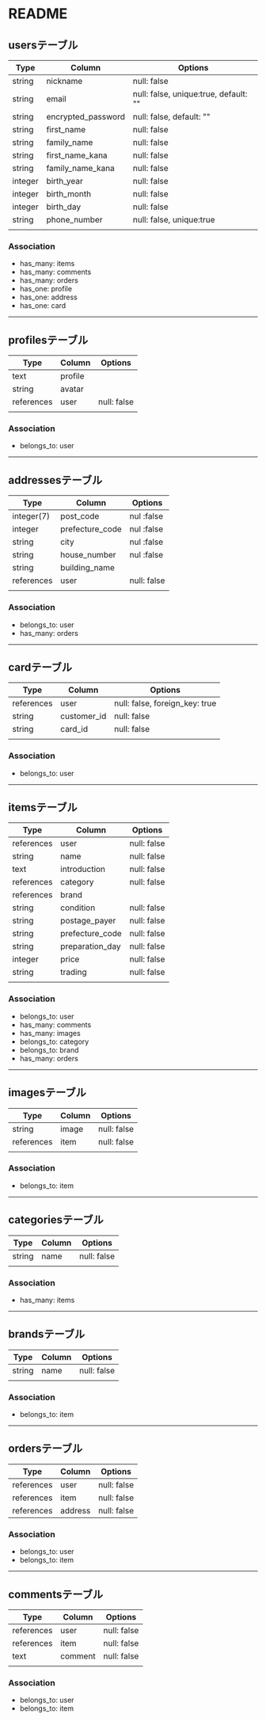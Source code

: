 # README

## usersテーブル
| Type    | Column             | Options                               |
| ------- | ------------------ | ------------------------------------- |
| string  | nickname           | null: false                           |
| string  | email              | null: false, unique:true, default: "" |
| string  | encrypted_password | null: false,              default: "" |
| string  | first_name         | null: false                           |
| string  | family_name        | null: false                           |
| string  | first_name_kana    | null: false                           |
| string  | family_name_kana   | null: false                           |
| integer | birth_year         | null: false                           |
| integer | birth_month        | null: false                           |
| integer | birth_day          | null: false                           |
| string  | phone_number       | null: false, unique:true              |
|         |                    |                                       |

### Association
- has_many: items
- has_many: comments
- has_many: orders
- has_one: profile
- has_one: address
- has_one: card

---

## profilesテーブル
| Type       | Column  | Options     |
| ---------- | ------- | ----------- |
| text       | profile |             |
| string     | avatar  |             |
| references | user    | null: false |
|            |         |             |

### Association
- belongs_to: user

---

## addressesテーブル
| Type       | Column                       | Options     |
| ---------- | ---------------------------- | ----------- |
| integer(7) | post_code                    | nul  :false |
| integer    | prefecture_code              | nul  :false |
| string     | city                         | nul  :false |
| string     | house_number                 | nul  :false |
| string     | building_name                |             |
| references | user                         | null: false |
|            |                              |             |

### Association
- belongs_to: user
- has_many: orders

---

## cardテーブル
| Type       | Column           | Options                        |
| ---------- | ---------------- | ------------------------------ |
| references | user             | null: false, foreign_key: true |
| string     | customer_id      | null: false                    |
| string     | card_id          | null: false                    |
|            |                  |                                |

### Association
- belongs_to: user

---

## itemsテーブル
| Type       | Column          | Options     |
| ---------- | --------------- | ----------- |
| references | user            | null: false |
| string     | name            | null: false |
| text       | introduction    | null: false |
| references | category        | null: false |
| references | brand           |             |
| string     | condition       | null: false |
| string     | postage_payer   | null: false |
| string     | prefecture_code | null: false |
| string     | preparation_day | null: false |
| integer    | price           | null: false |
| string     | trading         | null: false |
|            |                 |             |

### Association
- belongs_to: user
- has_many: comments
- has_many: images
- belongs_to: category
- belongs_to: brand
- has_many: orders

---

## imagesテーブル
| Type       | Column | Options     |
| ---------- | ------ | ----------- |
| string     | image  | null: false |
| references | item   | null: false |
|            |        |             |

### Association
- belongs_to: item

---

## categoriesテーブル
| Type   | Column | Options     |
| ------ | ------ | ----------- |
| string | name   | null: false |
|        |        |             |

### Association
- has_many: items

---

## brandsテーブル
| Type   | Column | Options     |
| ------ | ------ | ----------- |
| string | name   | null: false |
|        |        |             |

### Association
- belongs_to: item

---

## ordersテーブル
| Type       | Column  | Options     |
| ---------- | ------- | ----------- |
| references | user    | null: false |
| references | item    | null: false |
| references | address | null: false |

### Association
- belongs_to: user
- belongs_to: item

---

## commentsテーブル
| Type       | Column  | Options     |
| ---------- | ------- | ----------- |
| references | user    | null: false |
| references | item    | null: false |
| text       | comment | null: false |
|            |         |             |

### Association
- belongs_to: user
- belongs_to: item
